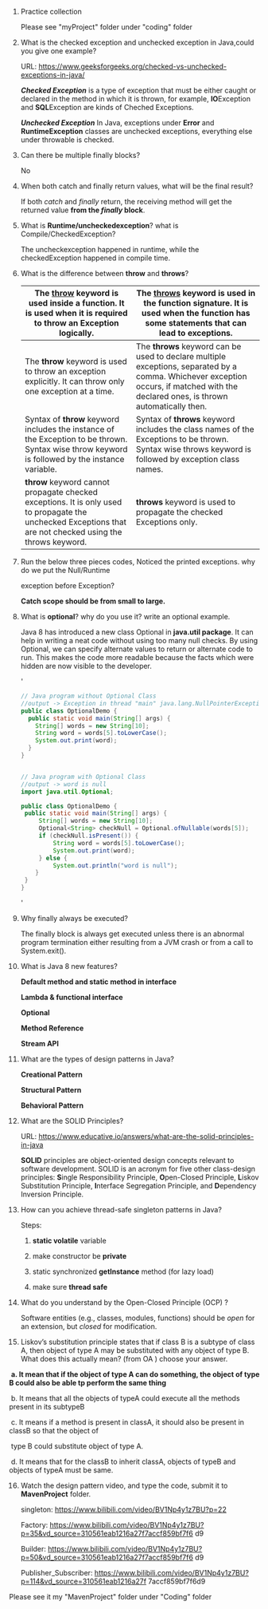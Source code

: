 1. Practice collection

   Please see "myProject" folder under "coding" folder

   

2. What is the checked exception and unchecked exception in Java,could you give one example?

   URL: https://www.geeksforgeeks.org/checked-vs-unchecked-exceptions-in-java/

   ***Checked Exception*** is a type of exception that must be either caught or declared in the method in which it is thrown, for example, **IO**Exception and **SQL**Exception are kinds of Cheched Exceptions.

   ***Unchecked Exception*** In Java, exceptions under **Error** and **RuntimeException** classes are unchecked exceptions, everything else under throwable is checked. 

   

3. Can there be multiple finally blocks?

   No

   

4. When both catch and finally return values, what will be the final result?

   If both *catch* and *finally* return, the receiving method will get the returned value **from the *finally* block**.

   

5. What is **Runtime/uncheckedexception**? what is Compile/CheckedException?

   The uncheckexception happened in runtime, while the checkedException happened in compile time.

   

6. What is the difference between **throw** and **throws**?

   | The <u>throw</u> keyword is used inside a function. It is used when it is required to throw an Exception logically. | The **<u>throws</u>** keyword is used in the function signature. It is used when the function has some statements that can lead to exceptions. |
   | ------------------------------------------------------------ | ------------------------------------------------------------ |
   | The **throw** keyword is used to throw an exception explicitly. It can throw only one exception at a time. | The **throws** keyword can be used to declare multiple exceptions, separated by a comma. Whichever exception occurs, if matched with the declared ones, is thrown automatically then. |
   | Syntax of **throw** keyword includes the instance of the Exception to be thrown. Syntax wise throw keyword is followed by the instance variable. | Syntax of **throws** keyword includes the class names of the Exceptions to be thrown. Syntax wise throws keyword is followed by exception class names. |
   | **throw** keyword cannot propagate checked exceptions. It is only used to propagate the unchecked Exceptions that are not checked using the throws keyword. | **throws** keyword is used to propagate the checked Exceptions only. |

   

7. Run the below three pieces codes, Noticed the printed exceptions. why do we put the Null/Runtime

   exception before Exception?

   **Catch scope should be from small to large.**

   

8. What is **optional**? why do you use it? write an optional example.

   Java 8 has introduced a new class Optional in **java.util package**. It can help in writing a neat code without using too many null checks. By using Optional, we can specify alternate values to return or alternate code to run. This makes the code more readable because the facts which were hidden are now visible to the developer.

   '

   ```java
   // Java program without Optional Class
   //output -> Exception in thread "main" java.lang.NullPointerException
   public class OptionalDemo {
     public static void main(String[] args) {
       String[] words = new String[10];
       String word = words[5].toLowerCase();
       System.out.print(word);
     }
   }
   
   
   // Java program with Optional Class
   //output -> word is null
   import java.util.Optional;
   
   public class OptionalDemo {
   	public static void main(String[] args) {
   		String[] words = new String[10];
   		Optional<String> checkNull = Optional.ofNullable(words[5]);
   		if (checkNull.isPresent()) {
   			String word = words[5].toLowerCase();
   			System.out.print(word);
   		} else {
   			System.out.println("word is null");
       }
   	}
   }
   
   ```

   '

9. Why finally always be executed?

   The finally block is always get executed unless there is an abnormal program termination either resulting from a JVM crash or from a call to System.exit().

   

10. What is Java 8 new features?

    **Default method and static method in interface**

    **Lambda & functional interface**

    **Optional**

    **Method Reference**

    **Stream API** 

    

11. What are the types of design patterns in Java?

    **Creational Pattern**

    **Structural Pattern**

    **Behavioral Pattern**

    

12. What are the SOLID Principles?

    URL: https://www.educative.io/answers/what-are-the-solid-principles-in-java

    **SOLID** principles are object-oriented design concepts relevant to software development. SOLID is an acronym for five other class-design principles: **S**ingle Responsibility Principle, **O**pen-Closed Principle, **L**iskov Substitution Principle, **I**nterface Segregation Principle, and **D**ependency Inversion Principle.

    

13. How can you achieve thread-safe singleton patterns in Java?

    Steps:

    1. **static volatile** variable

    2. make constructor be **private**

    3. static synchronized **getInstance** method (for lazy load)

    4. make sure **thread safe**

       

14. What do you understand by the Open-Closed Principle (OCP) ?

    

    Software entities (e.g., classes, modules, functions) should be *open* for an extension, but *closed* for modification.

    

15. Liskov’s substitution principle states that if class B is a subtype of class A, then object of type A may be substituted with any object of type B. What does this actually mean? (from OA ) choose your answer.



​	**a. It mean that if the object of type A can do something, the object of type B could also be able tp perform the same thing**

​	b. It means that all the objects of typeA could execute all the methods present in its subtypeB

​	c. It means if a method is present in classA, it should also be present in classB so that the object of

​	type B could substitute object of type A.

​	d. It means that for the classB to inherit classA, objects of typeB and objects of typeA must be same.



16. Watch the design pattern video, and type the code, submit it to **MavenProject** folder.

    singleton: https://www.bilibili.com/video/BV1Np4y1z7BU?p=22

    Factory: https://www.bilibili.com/video/BV1Np4y1z7BU?p=35&vd_source=310561eab1216a27f7accf859bf7f6 d9

    Builder: https://www.bilibili.com/video/BV1Np4y1z7BU?p=50&vd_source=310561eab1216a27f7accf859bf7f6 d9

    Publisher_Subscriber: https://www.bilibili.com/video/BV1Np4y1z7BU?p=114&vd_source=310561eab1216a27f 7accf859bf7f6d9



Please see it my "MavenProject" folder under "Coding" folder